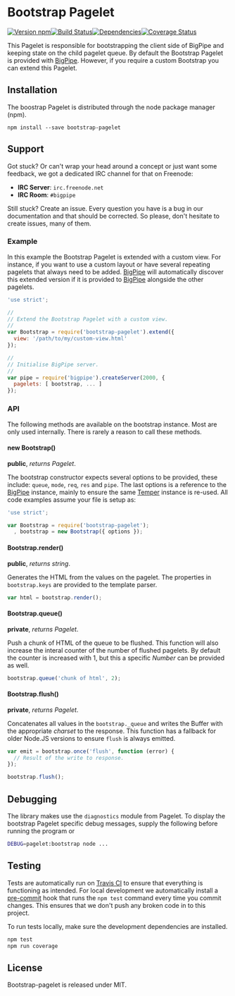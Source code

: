 # Bootstrap Pagelet

[![Version npm][version]](http://browsenpm.org/package/bootstrap-pagelet)[![Build Status][build]](https://travis-ci.org/bigpipe/bootstrap-pagelet)[![Dependencies][david]](https://david-dm.org/bigpipe/bootstrap-pagelet)[![Coverage Status][cover]](https://coveralls.io/r/bigpipe/bootstrap-pagelet?branch=master)

[version]: http://img.shields.io/npm/v/bootstrap-pagelet.svg?style=flat-square
[build]: http://img.shields.io/travis/bigpipe/bootstrap-pagelet/master.svg?style=flat-square
[david]: https://img.shields.io/david/bigpipe/bootstrap-pagelet.svg?style=flat-square
[cover]: http://img.shields.io/coveralls/bigpipe/bootstrap-pagelet/master.svg?style=flat-square

This Pagelet is responsible for bootstrapping the client side
of BigPipe and keeping state on the child pagelet queue. By default
the Bootstrap Pagelet is provided with [BigPipe]. However, if you
require a custom Bootstrap you can extend this Pagelet.

## Installation

The boostrap Pagelet is distributed through the node package manager (npm).

```
npm install --save bootstrap-pagelet
```

## Support

Got stuck? Or can't wrap your head around a concept or just want some feedback,
we got a dedicated IRC channel for that on Freenode:

- **IRC Server**: `irc.freenode.net`
- **IRC Room**: `#bigpipe`

Still stuck? Create an issue. Every question you have is a bug in our
documentation and that should be corrected. So please, don't hesitate to create
issues, many of them.

### Example

In this example the Bootstrap Pagelet is extended with a custom view.
For instance, if you want to use a custom layout or have several repeating
pagelets that always need to be added. [BigPipe] will automatically
discover this extended version if it is provided to [BigPipe] alongside
the other pagelets.

```js
'use strict';

//
// Extend the Bootstrap Pagelet with a custom view.
//
var Bootstrap = require('bootstrap-pagelet').extend({
  view: '/path/to/my/custom-view.html'
});

//
// Initialise BigPipe server.
//
var pipe = require('bigpipe').createServer(2000, {
  pagelets: [ bootstrap, ... ]
});
```

### API

The following methods are available on the bootstrap instance. Most are
only used internally. There is rarely a reason to call these methods.

#### new Bootstrap()

**public**, _returns Pagelet_.

The bootstrap constructor expects several options to be provided, these
include: `queue`, `mode`, `req`, `res` and `pipe`. The last options is
a reference to the [BigPipe] instance, mainly to ensure the same [Temper]
instance is re-used. All code examples assume your file is setup as:

```js
'use strict';

var Bootstrap = require('bootstrap-pagelet');
  , bootstrap = new Bootstrap({ options });
```

#### Bootstrap.render()

**public**, _returns string_.

Generates the HTML from the values on the pagelet. The properties
in `bootstrap.keys` are provided to the template parser.

```js
var html = bootstrap.render();
```

#### Bootstrap.queue()

**private**, _returns Pagelet_.

Push a chunk of HTML of the queue to be flushed. This function will
also increase the interal counter of the number of flushed pagelets.
By default the counter is increased with 1, but this a specific
_Number_ can be provided as well.

```js
bootstrap.queue('chunk of html', 2);
```

#### Bootstrap.flush()

**private**, _returns Pagelet_.

Concatenates all values in the `bootstrap._queue` and writes the Buffer
with the appropriate _charset_ to the response. This function has a
fallback for older Node.JS versions to ensure `flush` is always emitted.

```js
var emit = bootstrap.once('flush', function (error) {
  // Result of the write to response.
});

bootstrap.flush();
```

## Debugging

The library makes use the `diagnostics` module from Pagelet.
To display the bootstrap Pagelet specific debug messages, supply the
following before running the program or

```bash
DEBUG=pagelet:bootstrap node ...
```

## Testing

Tests are automatically run on [Travis CI] to ensure that everything is
functioning as intended. For local development we automatically install a
[pre-commit] hook that runs the `npm test` command every time you commit changes.
This ensures that we don't push any broken code in to this project.

To run tests locally, make sure the development dependencies are installed.

```bash
npm test
npm run coverage
```

## License

Bootstrap-pagelet is released under MIT.

[BigPipe]: http://bigpipe.io/
[Travis CI]: http://travisci.org
[Temper]: http://github.com/bigpipe/temper
[pre-commit]: http://github.com/observing/pre-commit